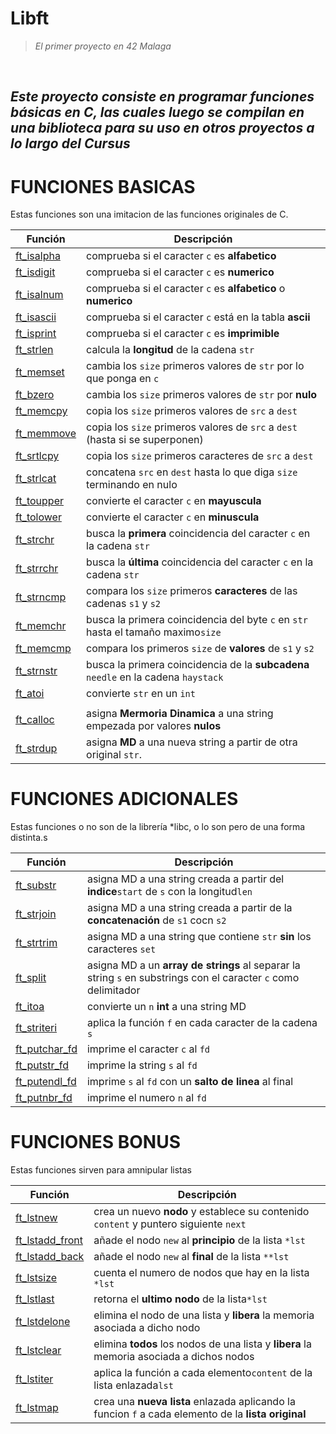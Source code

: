 # <b>Libft</b>
 
> _El primer proyecto en 42 Malaga_

<br>

## *Este proyecto consiste en programar funciones básicas en C, las cuales luego se compilan en una biblioteca para su uso en otros proyectos a lo largo del Cursus*

# <b>FUNCIONES BASICAS</b>
 Estas funciones son una imitacion de las funciones originales de C.

|  Función | Descripción |
| -------- | ----------- |
|[ft_isalpha](./ft_isalpha.c) |comprueba si el caracter `c` es **alfabetico**                                    |
|[ft_isdigit](./ft_isdigit.c) |comprueba si el caracter `c` es **numerico**                                      |
|[ft_isalnum](./ft_isalnum.c) |comprueba si el caracter `c` es **alfabetico** o **numerico**                     |
|[ft_isascii](./ft_isascii.c) |comprueba si el caracter `c` está en la tabla **ascii**                           |
|[ft_isprint](./ft_isprint.c) |comprueba si el caracter `c` es **imprimible**                                    |
|[ft_strlen](./ft_strlen.c)   |calcula la **longitud** de la cadena `str`                                        |
|[ft_memset](./ft_memset.c)   |cambia los `size` primeros valores de `str` por lo que ponga en `c`               |
|[ft_bzero](./ft_bzero.c)     |cambia los `size` primeros valores de `str` por **nulo**                          |
|[ft_memcpy](./ft_memcpy.c)   |copia los `size` primeros valores de `src` a `dest`                               |
|[ft_memmove](./ft_memmove.c) |copia los `size` primeros valores de `src` a `dest` (hasta si se superponen)      |
|[ft_srtlcpy](./ft_strlcpy.c) |copia los `size` primeros caracteres de `src` a `dest`                            |
|[ft_strlcat](./ft_strlcat.c) |concatena `src` en `dest` hasta lo que diga `size` terminando en nulo             |
|[ft_toupper](./ft_toupper.c) |convierte el caracter `c` en **mayuscula**                                        |
|[ft_tolower](./ft_tolower.c) |convierte el caracter `c` en **minuscula**                                        |
|[ft_strchr](./ft_strchr.c)   |busca la **primera** coincidencia del caracter `c` en la cadena `str`             |
|[ft_strrchr](./ft_strrchr.c) |busca la **última** coincidencia del caracter `c` en la cadena `str`              |
|[ft_strncmp](./ft_strncmp.c) |compara los `size` primeros **caracteres** de las cadenas `s1` y `s2`             |
|[ft_memchr](./ft_memchr.c)   |busca la primera coincidencia del byte `c` en `str` hasta el tamaño maximo`size`  |
|[ft_memcmp](./ft_memcmp.c)   |compara los primeros `size` de **valores** de `s1` y `s2`                         |
|[ft_strnstr](./ft_strnstr.c) |busca la primera coincidencia de la **subcadena** `needle` en la cadena `haystack`|
|[ft_atoi](./ft_atoi.c)       |convierte `str` en un `int`                                                       |
|||
|[ft_calloc](./ft_calloc.c)   |asigna **Mermoria Dinamica** a una string empezada por valores **nulos**          |
|[ft_strdup](./ft_strdup.c)   |asigna **MD** a una nueva string a partir de otra original `str`.                 |


# <b>FUNCIONES ADICIONALES</b>
 Estas funciones o no son de la librería *libc, o lo son pero de una forma distinta.s

|  Función | Descripción |
| -------- | ----------- |
|[ft_substr](./ft_substr.c)         |asigna MD a una string creada a partir del **indice**`start` de `s` con la longitud`len`                        |
|[ft_strjoin](./ft_srtjoin.c)       |asigna MD a una string creada a partir de la **concatenación** de `s1` cocn `s2`                                |
|[ft_strtrim](./ft_strtrim.c)       |asigna MD a una string que contiene `str` **sin** los caracteres `set`                                          |
|[ft_split](./ft_split.c)           |asigna MD a un **array de strings** al separar la string `s` en substrings con el caracter `c` como delimitador |
|[ft_itoa](./ft_itoa.c)             |convierte un `n` **int** a una string MD                                                                        |
|[ft_striteri](./ft_striteri.c)     |aplica la función `f` en cada caracter de la cadena `s`                                                         |
|[ft_putchar_fd](./ft_putchar_fd.c) |imprime el caracter `c` al `fd`                                                                                 |
|[ft_putstr_fd](./ft_putstr_fd.c)   |imprime la string `s` al `fd`                                                                                   |
|[ft_putendl_fd](./ft_putendl_fd.c) |imprime `s` al `fd` con un **salto de linea** al final                                                          |
|[ft_putnbr_fd](./ft_putnbr_fd.c)   |imprime el numero `n` al `fd`                                                                                   |

# <b>FUNCIONES BONUS</b>
 Estas funciones sirven para amnipular listas

|  Función | Descripción |
| -------- | ----------- |
|[ft_lstnew](./ft_lstnew_bonus.c)               |crea un nuevo **nodo** y establece su contenido `content` y puntero siguiente `next`                 |
|[ft_lstadd_front](./ft_lstadd_front_bonus.c)   |añade el nodo `new` al **principio** de la lista `*lst`                                              |
|[ft_lstadd_back](./ft_lstadd_back_bonus.c)     |añade el nodo `new` al **final** de la lista `**lst`                                                 |
|[ft_lstsize](./ft_lstsize_bonus.c)             |cuenta el numero de nodos que hay en la lista `*lst`                                                 |
|[ft_lstlast](./ft_lstlast_bonus.c)             |retorna el **ultimo nodo** de la lista`*lst`                                                         |
|[ft_lstdelone](./ft_lstdelone_bonus.c)         |elimina el nodo de una lista y **libera** la memoria asociada a dicho nodo                           |
|[ft_lstclear](./ft_lstclear_bonus.c)           |elimina **todos** los nodos de una lista y **libera** la memoria asociada a dichos nodos             |
|[ft_lstiter](./ft_lstiter_bonus.c)             |aplica la función a cada elemento`content` de la lista enlazada`lst`                                 |
|[ft_lstmap](./ft_lstmap_bonus.c)               |crea una **nueva lista** enlazada aplicando la funcion `f` a cada elemento de la **lista original**  |
